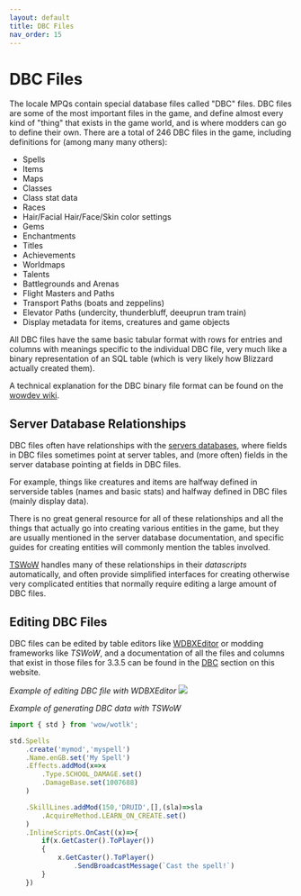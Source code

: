 ```yaml
---
layout: default
title: DBC Files
nav_order: 15
---
```


# DBC Files

The locale MPQs contain special database files called "DBC" files. DBC files are some of the most important files in the game, and define almost every kind of "thing" that exists in the game world, and is where modders can go to define their own. There are a total of 246 DBC files in the game, including definitions for (among many many others): 

- Spells
- Items
- Maps
- Classes
- Class stat data
- Races
- Hair/Facial Hair/Face/Skin color settings
- Gems
- Enchantments
- Titles
- Achievements
- Worldmaps
- Talents
- Battlegrounds and Arenas
- Flight Masters and Paths
- Transport Paths (boats and zeppelins)
- Elevator Paths (undercity, thunderbluff, deeuprun tram train)
- Display metadata for items, creatures and game objects

All DBC files have the same basic tabular format with rows for entries and columns with meanings specific to the individual DBC file, very much like a binary representation of an SQL table (which is very likely how Blizzard actually created them).

A technical explanation for the DBC binary file format can be found on the [wowdev wiki](https://wowdev.wiki/DBC).

## Server Database Relationships

DBC files often have relationships with the [servers databases](./server_database), where fields in DBC files sometimes point at server tables, and (more often) fields in the server database pointing at fields in DBC files.

For example, things like creatures and items are halfway defined in serverside tables (names and basic stats) and halfway defined in DBC files (mainly display data).

There is no great general resource for all of these relationships and all the things that actually go into creating various entities in the game, but they are usually mentioned in the server database documentation, and specific guides for creating entities will commonly mention the tables involved.

[TSWoW](https://tswow.github.io/tswow-wiki/) handles many of these relationships in their _datascripts_ automatically, and often provide simplified interfaces for creating otherwise very complicated entities that normally require editing a large amount of DBC files.

## Editing DBC Files

DBC files can be edited by table editors like [WDBXEditor](https://github.com/WowDevTools/WDBXEditor) or modding frameworks like _TSWoW_, and a documentation of all the files and columns that exist in those files for 3.3.5 can be found in the [DBC](../dbc) section on this website.

_Example of editing DBC file with WDBXEditor_
<img src="https://i.imgur.com/8P38ecN.png">

_Example of generating DBC data with TSWoW_

```ts
import { std } from 'wow/wotlk';

std.Spells
    .create('mymod','myspell')
    .Name.enGB.set('My Spell')
    .Effects.addMod(x=>x
        .Type.SCHOOL_DAMAGE.set()
        .DamageBase.set(1007688)
    )

    .SkillLines.addMod(150,'DRUID',[],(sla)=>sla
        .AcquireMethod.LEARN_ON_CREATE.set()
    )
    .InlineScripts.OnCast((x)=>{
        if(x.GetCaster().ToPlayer())
        {
            x.GetCaster().ToPlayer()
                .SendBroadcastMessage(`Cast the spell!`)
        }
    })
```